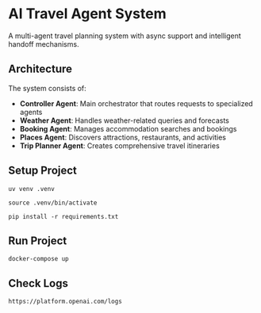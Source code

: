 # AI Travel Agent System

A multi-agent travel planning system with async support and intelligent handoff mechanisms.

## Architecture

The system consists of:
- **Controller Agent**: Main orchestrator that routes requests to specialized agents
- **Weather Agent**: Handles weather-related queries and forecasts
- **Booking Agent**: Manages accommodation searches and bookings
- **Places Agent**: Discovers attractions, restaurants, and activities
- **Trip Planner Agent**: Creates comprehensive travel itineraries

## Setup Project
~~~
uv venv .venv
~~~
~~~
source .venv/bin/activate
~~~
~~~
pip install -r requirements.txt
~~~

## Run Project
~~~
docker-compose up
~~~

## Check Logs
~~~
https://platform.openai.com/logs
~~~

